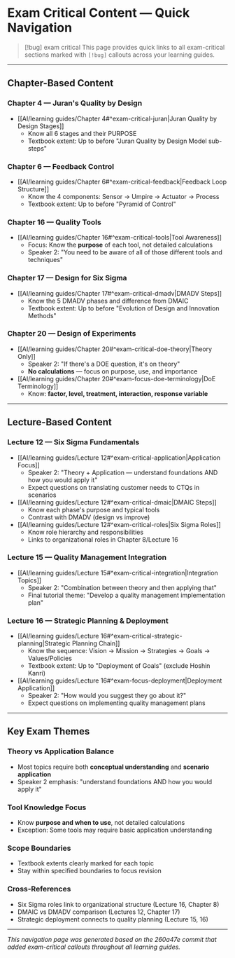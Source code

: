 # Exam Critical Content — Quick Navigation

> [!bug] exam critical
> This page provides quick links to all exam-critical sections marked with `[!bug]` callouts across your learning guides.


---

## Chapter-Based Content

### Chapter 4 — Juran's Quality by Design
- [[AI/learning guides/Chapter 4#^exam-critical-juran|Juran Quality by Design Stages]]
  - Know all 6 stages and their PURPOSE
  - Textbook extent: Up to before "Juran Quality by Design Model sub-steps"

### Chapter 6 — Feedback Control
- [[AI/learning guides/Chapter 6#^exam-critical-feedback|Feedback Loop Structure]]
  - Know the 4 components: Sensor → Umpire → Actuator → Process
  - Textbook extent: Up to before "Pyramid of Control"

### Chapter 16 — Quality Tools
- [[AI/learning guides/Chapter 16#^exam-critical-tools|Tool Awareness]]
  - Focus: Know the **purpose** of each tool, not detailed calculations
  - Speaker 2: "You need to be aware of all of those different tools and techniques"

### Chapter 17 — Design for Six Sigma
- [[AI/learning guides/Chapter 17#^exam-critical-dmadv|DMADV Steps]]
  - Know the 5 DMADV phases and difference from DMAIC
  - Textbook extent: Up to before "Evolution of Design and Innovation Methods"

### Chapter 20 — Design of Experiments
- [[AI/learning guides/Chapter 20#^exam-critical-doe-theory|Theory Only]]
  - Speaker 2: "If there's a DOE question, it's on theory"
  - **No calculations** — focus on purpose, use, and importance
- [[AI/learning guides/Chapter 20#^exam-focus-doe-terminology|DoE Terminology]]
  - Know: **factor, level, treatment, interaction, response variable**

---

## Lecture-Based Content

### Lecture 12 — Six Sigma Fundamentals
- [[AI/learning guides/Lecture 12#^exam-critical-application|Application Focus]]
  - Speaker 2: "Theory + Application — understand foundations AND how you would apply it"
  - Expect questions on translating customer needs to CTQs in scenarios
- [[AI/learning guides/Lecture 12#^exam-critical-dmaic|DMAIC Steps]]
  - Know each phase's purpose and typical tools
  - Contrast with DMADV (design vs improve)
- [[AI/learning guides/Lecture 12#^exam-critical-roles|Six Sigma Roles]]
  - Know role hierarchy and responsibilities
  - Links to organizational roles in Chapter 8/Lecture 16

### Lecture 15 — Quality Management Integration
- [[AI/learning guides/Lecture 15#^exam-critical-integration|Integration Topics]]
  - Speaker 2: "Combination between theory and then applying that"
  - Final tutorial theme: "Develop a quality management implementation plan"

### Lecture 16 — Strategic Planning & Deployment
- [[AI/learning guides/Lecture 16#^exam-critical-strategic-planning|Strategic Planning Chain]]
  - Know the sequence: Vision → Mission → Strategies → Goals → Values/Policies
  - Textbook extent: Up to "Deployment of Goals" (exclude Hoshin Kanri)
- [[AI/learning guides/Lecture 16#^exam-focus-deployment|Deployment Application]]
  - Speaker 2: "How would you suggest they go about it?"
  - Expect questions on implementing quality management plans

---

## Key Exam Themes

### Theory vs Application Balance
- Most topics require both **conceptual understanding** and **scenario application**
- Speaker 2 emphasis: "understand foundations AND how you would apply it"

### Tool Knowledge Focus
- Know **purpose and when to use**, not detailed calculations
- Exception: Some tools may require basic application understanding

### Scope Boundaries
- Textbook extents clearly marked for each topic
- Stay within specified boundaries to focus revision

### Cross-References
- Six Sigma roles link to organizational structure (Lecture 16, Chapter 8)
- DMAIC vs DMADV comparison (Lectures 12, Chapter 17)
- Strategic deployment connects to quality planning (Lecture 15, 16)

---

*This navigation page was generated based on the 260a47e commit that added exam-critical callouts throughout all learning guides.*
